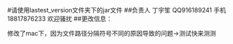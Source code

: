 #请使用lastest_version文件夹下的jar文件
##负责人 丁宇笙 QQ916189241  手机18817876233 欢迎骚扰
##更改信息：


修改了mac下，因为文件路径分隔符号不同的原因导致的问题->测试快来测测
